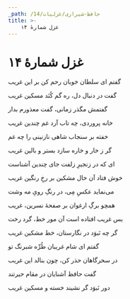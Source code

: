 ```yaml
---
_path: /حافظ-شیرازی/غزلیات/14
title: >-
    غزل شمارهٔ ۱۴
---
```

# غزل شمارهٔ ۱۴

<div class="b" id="bn1"><div class="m1"><p>گفتم ای سلطان خوبان رحم کن بر این غریب</p></div>
<div class="m2"><p>گفت در دنبال دل، ره گم کُنَد مسکین غریب</p></div></div>
<div class="b" id="bn2"><div class="m1"><p>گفتمش مگذر زمانی، گفت معذورم بدار</p></div>
<div class="m2"><p>خانه پروردی، چه تاب آرد غم چندین غریب</p></div></div>
<div class="b" id="bn3"><div class="m1"><p>خفته بر سنجاب شاهی نازنینی را چه غم</p></div>
<div class="m2"><p>گر ز خار و خاره سازد بستر و بالین غریب</p></div></div>
<div class="b" id="bn4"><div class="m1"><p>ای که در زنجیرِ زلفت جای چندین آشناست</p></div>
<div class="m2"><p>خوش فتاد آن خال مشکین بر رخِ رنگین غریب</p></div></div>
<div class="b" id="bn5"><div class="m1"><p>می‌نماید عکسِ مِی، در رنگِ رویِ مه وشت</p></div>
<div class="m2"><p>همچو برگِ ارغوان بر صفحهٔ نسرین، غریب</p></div></div>
<div class="b" id="bn6"><div class="m1"><p>بس غریب افتاده است آن مور خط، گرد رخت</p></div>
<div class="m2"><p>گر چه نَبوَد در نگارستان، خط مشکین غریب</p></div></div>
<div class="b" id="bn7"><div class="m1"><p>گفتم ای شام غریبان طُرِّه شبرنگ تو</p></div>
<div class="m2"><p>در سحرگاهان حذر کن، چون بنالد این غریب</p></div></div>
<div class="b" id="bn8"><div class="m1"><p>گفت حافظ آشنایان در مقام حیرتند</p></div>
<div class="m2"><p>دور نَبوَد گر نشیند خسته و مسکین غریب</p></div></div>
